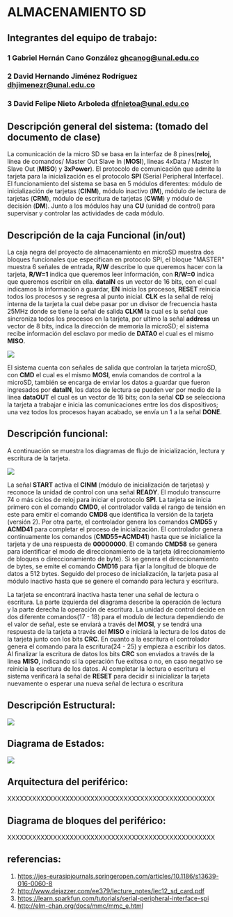 # ******ALMACENAMIENTO SD******
## Integrantes del equipo de trabajo:
### 1 Gabriel Hernán Cano González ghcanog@unal.edu.co
### 2 David Hernando Jiménez Rodríguez dhjimenezr@unal.edu.co
### 3 David Felipe Nieto Arboleda dfnietoa@unal.edu.co
## Descripción general del sistema: (tomado del documento de clase)

La comunicación de la micro SD se basa en la interfaz de 8 pines(**reloj**, línea de comandos/ Master Out Slave In (**MOSI**), líneas 4xData / Master In Slave Out (**MISO**) y **3xPower**). El protocolo de comunicación que admite la tarjeta para la inicialización es el protocolo **SPI** (Serial Peripheral Interface). El funcionamiento del sistema se basa en 5 módulos diferentes: módulo de inicialización de tarjetas (**CINM**), módulo inactivo (**IM**), módulo de lectura de tarjetas (**CRM**), módulo de escritura de tarjetas (**CWM**) y módulo de decisión (**DM**). Junto a los módulos hay una **CU** (unidad de control) para supervisar y controlar las actividades de cada módulo.

## Descripción de la caja Funcional (in/out)
La caja negra del proyecto de almacenamiento en microSD muestra dos bloques funcionales que especifican en protocolo SPI, el bloque "MASTER" muestra 6 señales de entrada, **R/W** describe lo que queremos hacer con la tarjeta, **R/W=1** indica que queremos leer información, con **R/W=0** indica que queremos escribir en ella. **dataIN** es un vector de 16 bits, con el cual indicamos la información a guardar, **EN** inicia los procesos, **RESET** reinicia todos los procesos y se regresa al punto inicial. **CLK** es la señal de reloj interna de la tarjeta la cual debe pasar por un divisor de frecuencia hasta 25MHz donde se tiene la señal de salida **CLKM** la cual es la señal que sincroniza todos los procesos en la tarjeta, por ultimo la señal **address** un vector de 8 bits, indica la dirección de memoria la microSD; el sistema recibe información del esclavo por medio de **DATA0** el cual es el mismo **MISO**.

![](https://github.com/Fabeltranm/FPGA-Game-D1/blob/master/HW/RTL/05MicroSD/Version_02/03%20document/bloques.png)

El sistema cuenta con señales de salida que controlan la tarjeta microSD, con **CMD** el cual es el mismo **MOSI**, envía comandos de control a la microSD, también se encarga de enviar los datos a guardar que fueron ingresados por **dataIN**, los datos de lectura se pueden ver por medio de la línea **dataOUT** el cual es un vector de 16 bits; con la señal **CD** se selecciona la tarjeta a trabajar e inicia las comunicaciones entre los dos dispositivos; una vez todos los procesos hayan acabado, se envía un 1 a la señal **DONE**.


## Descripción funcional:

A continuación se muestra los diagramas de flujo de inicialización, lectura y escritura de la tarjeta.

![](https://github.com/Fabeltranm/FPGA-Game-D1/blob/master/HW/RTL/05MicroSD/Version_02/22015232_718318035036170_242313731_o.png)

La señal **START** activa el **CINM** (módulo de inicialización de tarjetas) y reconoce la unidad de control con una señal **READY**. El modulo transcurre 74 o más ciclos de reloj para iniciar el protocolo **SPI**. La tarjeta se inicia primero con el comando **CMD0**, el controlador valida el rango de tensión en este para emitir el comando **CMD8** que identifica la versión de la tarjeta (versión 2). Por otra parte, el controlador genera los comandos **CMD55** y **ACMD41** para completar el proceso de inicialización. El controlador genera continuamente los comandos (**CMD55+ACMD41**) hasta que se inicialice la tarjeta y de una respuesta de **00000000**. El comando **CMD58** se genera para identificar el modo de direccionamiento de la tarjeta (direccionamiento de bloques o direccionamiento de byte). Si se genera el direccionamiento de bytes, se emite el comando **CMD16** para fijar la longitud de bloque de datos a 512 bytes. Seguido del proceso de inicialización, la tarjeta pasa al módulo inactivo hasta que se genere el comando para lectura y escritura.

La tarjeta se encontrará inactiva hasta tener una señal de lectura o escritura. La parte izquierda del diagrama describe la operación de lectura y la parte derecha la operación de escritura. La unidad de control decide en dos diferente comandos(17 - 18) para el modulo de lectura dependiendo de el valor de señal, este se enviará a través  del **MOSI**, y se tendrá una respuesta de la tarjeta a través del **MISO** e iniciará la lectura de los datos de la tarjeta junto con los bits **CRC**. En cuanto a la escritura el controlador genera el comando para la escritura(24 - 25) y empieza a escribir los datos. Al finalizar la escritura de datos los bits **CRC** son enviados a través de la linea **MISO**, indicando si la operación fue exitosa o no, en caso negativo se reinicia la escritura de los datos. Al completar la lectura o escritura el sistema verificará la señal de **RESET** para decidir si inicializar la tarjeta nuevamente o esperar una nueva señal de lectura o escritura 

## Descripción Estructural:

![](https://github.com/Fabeltranm/FPGA-Game-D1/blob/master/HW/RTL/05MicroSD/Version_02/03%20document/estructural.png)
## Diagrama de Estados:

![](https://github.com/Fabeltranm/FPGA-Game-D1/blob/master/HW/RTL/05MicroSD/Version_02/03%20document/Estados.PNG)
## Arquitectura del periférico:
XXXXXXXXXXXXXXXXXXXXXXXXXXXXXXXXXXXXXXXXXXXXXXXXXX
## Diagrama de bloques del periférico:
XXXXXXXXXXXXXXXXXXXXXXXXXXXXXXXXXXXXXXXXXXXXXXXXXX
## referencias:
1. https://jes-eurasipjournals.springeropen.com/articles/10.1186/s13639-016-0060-8
2. http://www.dejazzer.com/ee379/lecture_notes/lec12_sd_card.pdf
3. https://learn.sparkfun.com/tutorials/serial-peripheral-interface-spi
4. http://elm-chan.org/docs/mmc/mmc_e.html

